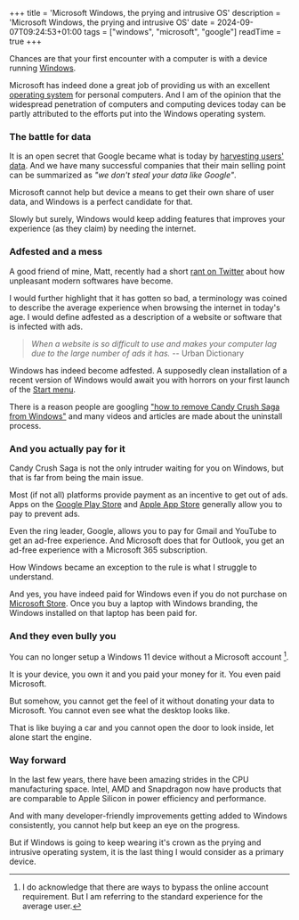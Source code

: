 +++
title = 'Microsoft Windows, the prying and intrusive OS'
description = 'Microsoft Windows, the prying and intrusive OS'
date = 2024-09-07T09:24:53+01:00
tags = ["windows", "microsoft", "google"]
readTime = true
+++

Chances are that your first encounter with a computer is with a device running [Windows](https://en.wikipedia.org/wiki/Microsoft_Windows).

Microsoft has indeed done a great job of providing us with an excellent [operating system](https://en.wikipedia.org/wiki/Operating_system)
for personal computers. And I am of the opinion that the widespread penetration of computers and computing devices today
can be partly attributed to the efforts put into the Windows operating system.

### The battle for data

It is an open secret that Google became what is today by [harvesting users' data](https://en.wikipedia.org/wiki/Privacy_concerns_with_Google).
And we have many successful companies that their main selling point can be summarized as _"we don't steal your data like Google"_.

Microsoft cannot help but device a means to get their own share of user data, and Windows is a perfect candidate for that.

Slowly but surely, Windows would keep adding features that improves your experience (as they claim) by needing the internet.

### Adfested and a mess

A good friend of mine, Matt, recently had a short [rant on Twitter](https://x.com/mholt6/status/1831217165502157118)
about how unpleasant modern softwares have become.

I would further highlight that it has gotten so bad, a terminology was coined to describe the average experience
when browsing the internet in today's age. I would define adfested as a description of a website or software that is infected with ads.

> _When a website is so difficult to use and makes your computer lag due to the large number of ads it has._
> -- Urban Dictionary

Windows has indeed become adfested. A supposedly clean installation of a recent version of Windows would await you with
horrors on your first launch of the [Start menu](https://en.wikipedia.org/wiki/Start_menu).

There is a reason people are googling ["how to remove Candy Crush Saga from Windows"](https://www.google.com/search?q=how+to+remove+candy+crush+saga+on+windows)
and many videos and articles are made about the uninstall process.

### And you actually pay for it

Candy Crush Saga is not the only intruder waiting for you on Windows, but that is far from being the main issue.

Most (if not all) platforms provide payment as an incentive to get out of ads. Apps on the [Google Play Store](https://play.google.com)
and [Apple App Store](https://www.apple.com/app-store/) generally allow you to pay to prevent ads.

Even the ring leader, Google, allows you to pay for Gmail and YouTube to get an ad-free experience. And Microsoft does
that for Outlook, you get an ad-free experience with a Microsoft 365 subscription.

How Windows became an exception to the rule is what I struggle to understand.

And yes, you have indeed paid for Windows even if you do not purchase on [Microsoft Store](https://www.microsoft.com/en-us/d/windows-11-pro/dg7gmgf0d8h4/000P).
Once you buy a laptop with Windows branding, the Windows installed on that laptop has been paid for.

### And they even bully you

You can no longer setup a Windows 11 device without a Microsoft account [^1].

It is your device, you own it and you paid your money for it. You even paid Microsoft.

But somehow, you cannot get the feel of it without donating your data to Microsoft. You cannot even see what the
desktop looks like.

That is like buying a car and you cannot open the door to look inside, let alone start the engine.

### Way forward

In the last few years, there have been amazing strides in the CPU manufacturing space. Intel, AMD and Snapdragon now have
products that are comparable to Apple Silicon in power efficiency and performance.

And with many developer-friendly improvements getting added to Windows consistently, you cannot help but keep an eye on the progress.

But if Windows is going to keep wearing it's crown as the prying and intrusive operating system, it is the last thing
I would consider as a primary device.

[^1]: I do acknowledge that there are ways to bypass the online account requirement. But I am referring to the standard experience for the average user.
